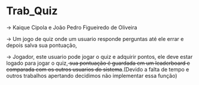 # Trab_Quiz

-> Kaique Cipola e João Pedro Figueiredo de Oliveira

-> Um jogo de quiz onde um usuario responde perguntas até ele errar e depois salva sua pontuação,

-> Jogador, este usuario pode jogar o quiz e adquirir pontos, ele deve estar logado para jogar o quiz,<s> sua pontuação é guardada em um leaderboard e comparada com os outros usuarios do sistema</s>.(Devido a falta de tempo e outros trabalhos apertando decidimos não implementar essa função)
